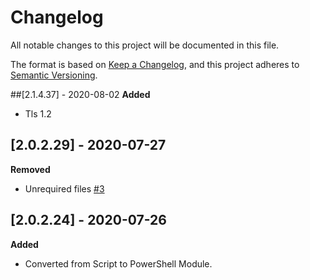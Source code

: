 # Changelog
All notable changes to this project will be documented in this file.

The format is based on [Keep a Changelog](https://keepachangelog.com/en/1.0.0/),
and this project adheres to [Semantic Versioning](https://semver.org/spec/v2.0.0.html).

##[2.1.4.37] - 2020-08-02
**Added**
- Tls 1.2

## [2.0.2.29] - 2020-07-27
**Removed**
- Unrequired files [#3](https://github.com/repasscloud/Get.URLStatusCode/issues/3)

## [2.0.2.24] - 2020-07-26
**Added**
- Converted from Script to PowerShell Module.
